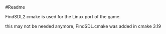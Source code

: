 #Readme

FindSDL2.cmake is used for the Linux port of the game.


this may not be needed anymore, FindSDL.cmake was added in cmake 3.19
